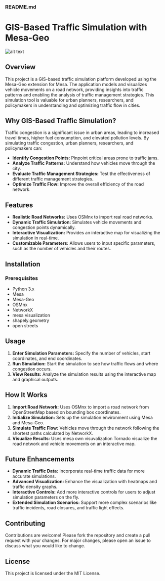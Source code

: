 ### README.md

# GIS-Based Traffic Simulation with Mesa-Geo

![alt text](<Screenshot 2024-07-07 at 12.40.38 AM.png>)

## Overview

This project is a GIS-based traffic simulation platform developed using the Mesa-Geo extension for Mesa. The application models and visualizes vehicle movements on a road network, providing insights into traffic patterns and enabling the analysis of traffic management strategies. This simulation tool is valuable for urban planners, researchers, and policymakers in understanding and optimizing traffic flow in cities.




## Why GIS-Based Traffic Simulation?

Traffic congestion is a significant issue in urban areas, leading to increased travel times, higher fuel consumption, and elevated pollution levels. By simulating traffic congestion, urban planners, researchers, and policymakers can:

- **Identify Congestion Points:** Pinpoint critical areas prone to traffic jams.
- **Analyze Traffic Patterns:** Understand how vehicles move through the city.
- **Evaluate Traffic Management Strategies:** Test the effectiveness of different traffic management strategies.
- **Optimize Traffic Flow:** Improve the overall efficiency of the road network.

## Features

- **Realistic Road Networks:** Uses OSMnx to import real road networks.
- **Dynamic Traffic Simulation:** Simulates vehicle movements and congestion points dynamically.
- **Interactive Visualization:** Provides an interactive map for visualizing the simulation in real-time.
- **Customizable Parameters:** Allows users to input specific parameters, such as the number of vehicles and their routes.

## Installation

### Prerequisites

- Python 3.x
- Mesa
- Mesa-Geo
- OSMnx
- NetworkX
- mesa visualization
- shapely.geometry
- open streets


## Usage

1. **Enter Simulation Parameters:** Specify the number of vehicles, start coordinates, and end coordinates.
2. **Run Simulation:** Start the simulation to see how traffic flows and where congestion occurs.
3. **View Results:** Analyze the simulation results using the interactive map and graphical outputs.

## How It Works

1. **Import Road Network:** Uses OSMnx to import a road network from OpenStreetMap based on bounding box coordinates.
2. **Initialize Simulation:** Sets up the simulation environment using Mesa and Mesa-Geo.
3. **Simulate Traffic Flow:** Vehicles move through the network following the shortest paths calculated by NetworkX.
4. **Visualize Results:** Uses mesa own visuvalization Tornado visualize the road network and vehicle movements on an interactive map.



## Future Enhancements

- **Dynamic Traffic Data:** Incorporate real-time traffic data for more accurate simulations.
- **Advanced Visualization:** Enhance the visualization with heatmaps and traffic density graphs.
- **Interactive Controls:** Add more interactive controls for users to adjust simulation parameters on the fly.
- **Extended Simulation Scenarios:** Support more complex scenarios like traffic incidents, road closures, and traffic light effects.

## Contributing

Contributions are welcome! Please fork the repository and create a pull request with your changes. For major changes, please open an issue to discuss what you would like to change.

## License

This project is licensed under the MIT License.